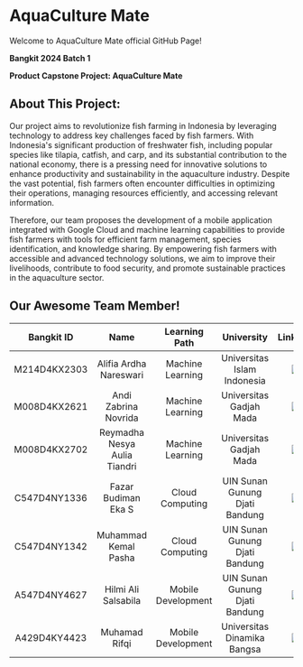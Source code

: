# AquaCulture Mate

Welcome to AquaCulture Mate official GitHub Page!

**Bangkit 2024 Batch 1**

**Product Capstone Project: AquaCulture Mate**

## About This Project:
Our project aims to revolutionize fish farming in Indonesia by leveraging technology to address key challenges faced by fish farmers. With Indonesia's significant production of freshwater fish, including popular species like tilapia, catfish, and carp, and its substantial contribution to the national economy, there is a pressing need for innovative solutions to enhance productivity and sustainability in the aquaculture industry. Despite the vast potential, fish farmers often encounter difficulties in optimizing their operations, managing resources efficiently, and accessing relevant information.

Therefore, our team proposes the development of a mobile application integrated with Google Cloud and machine learning capabilities to provide fish farmers with tools for efficient farm management, species identification, and knowledge sharing. By empowering fish farmers with accessible and advanced technology solutions, we aim to improve their livelihoods, contribute to food security, and promote sustainable practices in the aquaculture sector.

## Our Awesome Team Member!

|  Bangkit ID  |             Name             |    Learning Path   |           University           | LinkedIn |
|:------------:|:----------------------------:|:------------------:|:------------------------------:|:--------:|
| M214D4KX2303 | Alifia Ardha Nareswari       | Machine Learning   | Universitas Islam Indonesia    |<a href="www.linkedin.com/in/alifia-ardha-nareswari"> <img src="https://img.shields.io/badge/LinkedIn-0077B5?style=for-the-badge&logo=linkedin&logoColor=white" /> </a> |
| M008D4KX2621 | Andi Zabrina Novrida         | Machine Learning   | Universitas Gadjah Mada        |<a href="www.linkedin.com/in/andizabrina"> <img src="https://img.shields.io/badge/LinkedIn-0077B5?style=for-the-badge&logo=linkedin&logoColor=white" /> </a> |
| M008D4KX2702 | Reymadha Nesya Aulia Tiandri | Machine Learning   | Universitas Gadjah Mada        |<a href="https://www.linkedin.com/in/reymadha-nesya-aulia-tiandri-8727a0220"> <img src="https://img.shields.io/badge/LinkedIn-0077B5?style=for-the-badge&logo=linkedin&logoColor=white" /> </a> |
| C547D4NY1336 | Fazar Budiman Eka S          | Cloud Computing    | UIN Sunan Gunung Djati Bandung |<a href="https://www.linkedin.com/in/fazar-budiman-a65984234/"> <img src="https://img.shields.io/badge/LinkedIn-0077B5?style=for-the-badge&logo=linkedin&logoColor=white" /> </a> |
| C547D4NY1342 | Muhammad Kemal Pasha         | Cloud Computing    | UIN Sunan Gunung Djati Bandung |<a href="https://www.linkedin.com/in/muhammad-kemal-p-a97770213"> <img src="https://img.shields.io/badge/LinkedIn-0077B5?style=for-the-badge&logo=linkedin&logoColor=white" /> </a> |
| A547D4NY4627 | Hilmi Ali Salsabila          | Mobile Development | UIN Sunan Gunung Djati Bandung |<a href="https://www.linkedin.com/in/hilmi-ali-salsabila-602296275/"> <img src="https://img.shields.io/badge/LinkedIn-0077B5?style=for-the-badge&logo=linkedin&logoColor=white" /> </a> |
| A429D4KY4423 | Muhamad Rifqi                | Mobile Development | Universitas Dinamika Bangsa    |<a href="https://www.linkedin.com/in/muhamad-rifqii/"> <img src="https://img.shields.io/badge/LinkedIn-0077B5?style=for-the-badge&logo=linkedin&logoColor=white" /> </a> |
